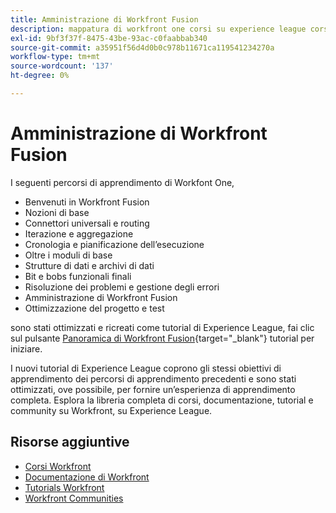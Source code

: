 ```yaml
---
title: Amministrazione di Workfront Fusion
description: mappatura di workfront one corsi su experience league corsi
exl-id: 9bf3f37f-8475-43be-93ac-c0faabbab340
source-git-commit: a35951f56d4d0b0c978b11671ca119541234270a
workflow-type: tm+mt
source-wordcount: '137'
ht-degree: 0%

---
```


# Amministrazione di Workfront Fusion

I seguenti percorsi di apprendimento di Workfont One,

* Benvenuti in Workfront Fusion
* Nozioni di base
* Connettori universali e routing
* Iterazione e aggregazione
* Cronologia e pianificazione dell’esecuzione
* Oltre i moduli di base
* Strutture di dati e archivi di dati
* Bit e bobs funzionali finali
* Risoluzione dei problemi e gestione degli errori
* Amministrazione di Workfront Fusion
* Ottimizzazione del progetto e test

sono stati ottimizzati e ricreati come tutorial di Experience League, fai clic sul pulsante [Panoramica di Workfront Fusion](https://experienceleague.adobe.com/docs/workfront-learn/tutorials-workfront/fusion/welcome-to-workfront-fusion/workfront-fusion-overview.html?lang=en){target="_blank"} tutorial per iniziare.

I nuovi tutorial di Experience League coprono gli stessi obiettivi di apprendimento dei percorsi di apprendimento precedenti e sono stati ottimizzati, ove possibile, per fornire un’esperienza di apprendimento completa.  Esplora la libreria completa di corsi, documentazione, tutorial e community su Workfront, su Experience League.

## Risorse aggiuntive

* [Corsi Workfront](https://experienceleague.adobe.com/?lang=en&amp;Solution=Workfront#courses)
* [Documentazione di Workfront](https://experienceleague.adobe.com/docs/workfront.html)
* [Tutorials Workfront](https://experienceleague.adobe.com/docs/workfront-learn/tutorials-workfront/home.html)
* [Workfront Communities](https://experienceleaguecommunities.adobe.com/t5/workfront/ct-p/workfront)
